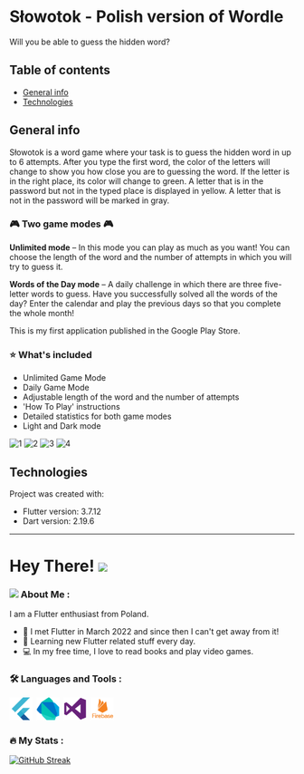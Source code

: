 # Słowotok - Polish version of Wordle

Will you be able to guess the hidden word?

## Table of contents
* [General info](#general-info)
* [Technologies](#technologies)

## General info

Słowotok is a word game where your task is to guess the hidden word in up to 6 attempts. After you type the first word, the color of the letters will change to show you how close you are to guessing the word. If the letter is in the right place, its color will change to green. A letter that is in the password but not in the typed place is displayed in yellow. A letter that is not in the password will be marked in gray.

### :video_game: Two game modes :video_game:

**Unlimited mode** – In this mode you can play as much as you want! You can choose the length of the word and the number of attempts in which you will try to guess it. 

**Words of the Day mode** – A daily challenge in which there are three five-letter words to guess. Have you successfully solved all the words of the day? Enter the calendar and play the previous days so that you complete the whole month!

This is my first application published in the Google Play Store.

### :star: What's included
- Unlimited Game Mode
- Daily Game Mode
- Adjustable length of the word and the number of attempts
- 'How To Play' instructions
- Detailed statistics for both game modes
- Light and Dark mode

![1](https://github.com/MarekRudzki/Slowotok/assets/102899533/a2d1dea7-ff95-4f03-98ba-479dfecd9b80)
![2](https://github.com/MarekRudzki/Slowotok/assets/102899533/f7e9e10f-e071-4352-8d09-0307e4323d6f)
![3](https://github.com/MarekRudzki/Slowotok/assets/102899533/fe546dfa-f0b0-4839-b88d-3c6fa7d95663)
![4](https://github.com/MarekRudzki/Slowotok/assets/102899533/0bc0cd94-4129-4663-9e58-3af8921f104b)

## Technologies
Project was created with:
* Flutter version: 3.7.12
* Dart version: 2.19.6

---

<h1>
  Hey There!
  <img src="https://media.giphy.com/media/hvRJCLFzcasrR4ia7z/giphy.gif" width="30px"/>
</h1>

### <img src="https://media.giphy.com/media/WUlplcMpOCEmTGBtBW/giphy.gif" width="30"> About Me :


I am a Flutter enthusiast from Poland.
- :telescope: I met Flutter in March 2022 and since then I can't get away from it!
- :book: Learning new Flutter related stuff every day.
- :computer: In my free time, I love to read books and play video games.

### :hammer_and_wrench: Languages and Tools :
<div>
  <img src="https://github.com/devicons/devicon/blob/master/icons/flutter/flutter-original.svg" title="Flutter" alt="Flutter" width="40" height="40"/>&nbsp;
  <img src="https://github.com/devicons/devicon/blob/master/icons/dart/dart-original.svg" title="Dart" alt="Dart" width="40" height="40"/>&nbsp;
  <img src="https://github.com/devicons/devicon/blob/master/icons/visualstudio/visualstudio-plain.svg" title="VSCode" alt="VSCode" width="40" height="40"/>&nbsp;
  <img src="https://github.com/devicons/devicon/blob/master/icons/firebase/firebase-plain-wordmark.svg" title="Firebase" alt="Firebase" width="40" height="40"/>
</div>

### :fire: My Stats :
[![GitHub Streak](http://github-readme-streak-stats.herokuapp.com?user=MarekRudzki&theme=dark&background=000000)](https://git.io/streak-stats)

